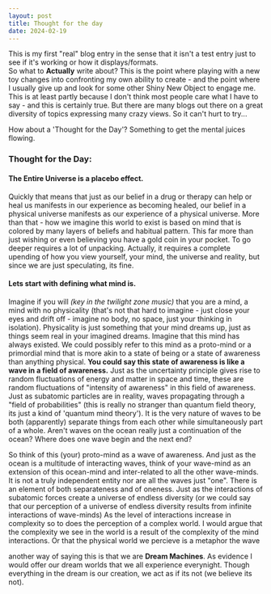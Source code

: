 ```yaml
---
layout: post
title: Thought for the day
date: 2024-02-19
---
```


This is my first "real" blog entry in the sense that it isn't a test entry just to see if it's working or how it displays/formats.  
So what to **Actually** write about?  This is the point where playing with a new toy changes into confronting my own ability to create - and the point where I usually give up and look for some other Shiny New Object to engage me.  This is at least partly because I don't think most people care what I have to say - and this is certainly true.  But there are many blogs out there on a great diversity of topics expressing many crazy views.  So it can't hurt to try...    

How about a 'Thought for the Day'? Something to get the mental juices flowing.

### Thought for the Day:

#### The Entire Universe is a placebo effect.

Quickly that means that just as our belief in a drug or therapy can help or heal us manifests in our experience as becoming healed, our belief in a physical universe manifests as our experience of a physical universe.  More than that - how we imagine this world  to exist is based on mind that is colored by many layers of beliefs and habitual pattern.  This far more than just wishing or even believing you have a gold coin in your pocket.  To go deeper requires a lot of unpacking.  Actually, it requires a complete upending of how you view yourself, your mind, the universe and reality, but since we are just speculating, its fine.  

#### Lets start with defining what mind is.

Imagine if you will *(key in the twilight zone music)* that you are a mind, a mind with no physicality (that's not that hard to imagine - just close your eyes and drift off - imagine no body, no space, just your thinking in isolation).  Physicality is just something that your mind dreams up, just as things seem real in your imagined dreams.  Imagine that this mind has always existed.  We could possibly refer to this mind as a proto-mind or a primordial mind that is more akin to a state of being or a state of awareness than anything physical.  **You could say this state of awareness is like a wave in a field of awareness.**  Just as the uncertainty principle gives rise to random fluctuations of energy and matter in space and time, these are random fluctuations of "intensity of awareness" in this field of awareness.  Just as subatomic particles are in reality, waves propagating through a "field of probabilities" (this is really no stranger than quantum field theory, its just a kind of 'quantum mind theory').  It is the very nature of waves to be both (apparently) separate things from each other while simultaneously part of a whole.  Aren't waves on the ocean really just a continuation of the ocean?  Where does one wave begin and the next end?

So think of this (your) proto-mind as a wave of awareness.  And just as the ocean is a multitude of interacting waves, think of your wave-mind as an extension of this ocean-mind and inter-related to all the other wave-minds.  It is not a truly independent entity nor are all the waves just "one".  There is an element of both separateness and of oneness. Just as the interactions of subatomic forces create a universe of endless diversity (or we could say that our perception of a universe of endless diversity results from infinite interactions of wave-minds) As the level of interactions increase in complexity so to does the perception of a complex world.  I would argue that the complexity we see in the world is a result of the complexity of the mind interactions.  Or that the physical world we percieve is a metaphor the wave 

another way of saying this is that we are **Dream Machines**.  As evidence I would offer our dream worlds that we all experience everynight.  Though everything in the dream is our creation, we act as if its not (we believe its not).       
